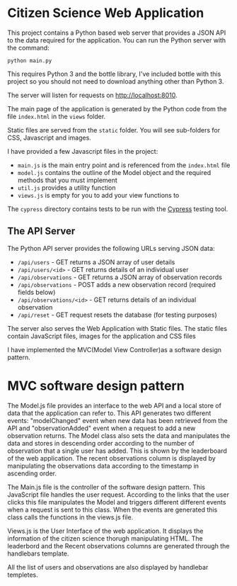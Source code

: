 # Citizen Science Web Application

This project contains a Python based web server that provides a JSON API to the data required for
the application.  You can run the Python server with the command:

```
python main.py
``` 
This requires Python 3 and the bottle library, I've included bottle with this project
so you should not need to download anything other than Python 3. 

The server will listen for requests on [http://localhost:8010](http://localhost:8010/). 

The main page of the application is generated by the Python code from the file `index.html` 
in the `views` folder.

Static files are served from the `static` folder.  You will see sub-folders for CSS, Javascript
and images.

I have provided a few Javascript files in the project:
* `main.js` is the main entry point and is referenced from the `index.html` file
* `model.js` contains the outline of the Model object and the required methods that you must implement
* `util.js` provides a utility function
* `views.js` is empty for you to add your view functions to

The `cypress` directory contains tests to be run with the [Cypress](https://cypress.io) testing tool.


## The API Server

The Python API server provides the following URLs serving JSON data:

* `/api/users` - GET returns a JSON array of user details
* `/api/users/<id>` - GET returns details of an individual user
* `/api/observations` - GET returns a JSON array of observation records
* `/api/observations` - POST adds a new observation record (required fields below)
* `/api/observations/<id>` - GET returns details of an individual observation
* `/api/reset` - GET request resets the database (for testing purposes)

The server also serves the Web Application with Static files. The static files contain JavaScript files, images for the application and CSS files

I have implemented the MVC(Model View Controller)as a software design pattern. 

# MVC software design pattern 

The Model.js file provides an interface to the web API and a local store of data that the application can refer to. This API generates two different events: "modelChanged" event when new data has been retrieved from the API and "observationAdded" event when a request to add a new observation returns. The Model class also sets the data and manipulates the data and stores in descending order according to the number of observation that a single user has added. This is shown by the leaderboard of the web application. The recent observations column is displayed by manipulating the observations data according to the timestamp in ascending order.

The Main.js file is the controller of the software design pattern.  This JavaScript file handles the user request. According to the links that the user clicks this file manipulates the Model and triggers different different events when a request is sent to this class. When the events are generated this class calls the functions in the views.js file. 

Views.js is the User Interface of the web application. It displays the information of the citizen science thorugh manipulating HTML. The leaderbord and the Recent observations columns are generated through the handlebars template. 

All the list of users and observations are also displayed by handlebar templetes. 






